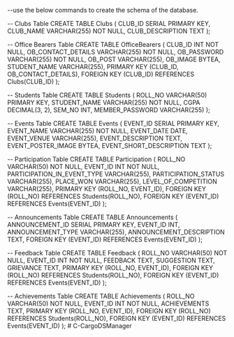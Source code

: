 --use the below commands to create the schema of the database.

-- Clubs Table
CREATE TABLE Clubs (
    CLUB_ID SERIAL PRIMARY KEY,
    CLUB_NAME VARCHAR(255) NOT NULL,
    CLUB_DESCRIPTION TEXT
);

-- Office Bearers Table
CREATE TABLE OfficeBearers (
    CLUB_ID INT NOT NULL,
    OB_CONTACT_DETAILS VARCHAR(255) NOT NULL,
    OB_PASSWORD VARCHAR(255) NOT NULL,
    OB_POST VARCHAR(255),
    OB_IMAGE BYTEA,
    STUDENT_NAME VARCHAR(255),
    PRIMARY KEY (CLUB_ID, OB_CONTACT_DETAILS),
    FOREIGN KEY (CLUB_ID) REFERENCES Clubs(CLUB_ID)
);

-- Students Table
CREATE TABLE Students (
    ROLL_NO VARCHAR(50) PRIMARY KEY,
    STUDENT_NAME VARCHAR(255) NOT NULL,
    CGPA DECIMAL(3, 2),
    SEM_NO INT,
    MEMBER_PASSWORD VARCHAR(255)
);

-- Events Table
CREATE TABLE Events (
    EVENT_ID SERIAL PRIMARY KEY,
    EVENT_NAME VARCHAR(255) NOT NULL,
    EVENT_DATE DATE,
    EVENT_VENUE VARCHAR(255),
    EVENT_DESCRIPTION TEXT,
    EVENT_POSTER_IMAGE BYTEA,
    EVENT_SHORT_DESCRIPTION TEXT
);

-- Participation Table
CREATE TABLE Participation (
    ROLL_NO VARCHAR(50) NOT NULL,
    EVENT_ID INT NOT NULL,
    PARTICIPATION_IN_EVENT_TYPE VARCHAR(255),
    PARTICIPATION_STATUS VARCHAR(255),
    PLACE_WON VARCHAR(255),
    LEVEL_OF_COMPETITION VARCHAR(255),
    PRIMARY KEY (ROLL_NO, EVENT_ID),
    FOREIGN KEY (ROLL_NO) REFERENCES Students(ROLL_NO),
    FOREIGN KEY (EVENT_ID) REFERENCES Events(EVENT_ID)
);

-- Announcements Table
CREATE TABLE Announcements (
    ANNOUNCEMENT_ID SERIAL PRIMARY KEY,
    EVENT_ID INT,
    ANNOUNCEMENT_TYPE VARCHAR(255),
    ANNOUNCEMENT_DESCRIPTION TEXT,
    FOREIGN KEY (EVENT_ID) REFERENCES Events(EVENT_ID)
);

-- Feedback Table
CREATE TABLE Feedback (
    ROLL_NO VARCHAR(50) NOT NULL,
    EVENT_ID INT NOT NULL,
    FEEDBACK TEXT,
    SUGGESTION TEXT,
    GRIEVANCE TEXT,
    PRIMARY KEY (ROLL_NO, EVENT_ID),
    FOREIGN KEY (ROLL_NO) REFERENCES Students(ROLL_NO),
    FOREIGN KEY (EVENT_ID) REFERENCES Events(EVENT_ID)
);

-- Achievements Table
CREATE TABLE Achievements (
    ROLL_NO VARCHAR(50) NOT NULL,
    EVENT_ID INT NOT NULL,
    ACHIEVEMENTS TEXT,
    PRIMARY KEY (ROLL_NO, EVENT_ID),
    FOREIGN KEY (ROLL_NO) REFERENCES Students(ROLL_NO),
    FOREIGN KEY (EVENT_ID) REFERENCES Events(EVENT_ID)
);
#   C - C a r g o D S M a n a g e r  
 